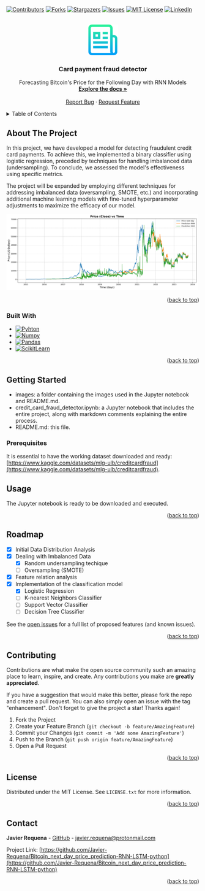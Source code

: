 <a name="readme-top"></a>

<!-- PROJECT SHIELDS -->
<!--
*** I'm using markdown "reference style" links for readability.
*** Reference links are enclosed in brackets [ ] instead of parentheses ( ).
*** See the bottom of this document for the declaration of the reference variables
*** for contributors-url, forks-url, etc. This is an optional, concise syntax you may use.
*** https://www.markdownguide.org/basic-syntax/#reference-style-links
-->
[![Contributors][contributors-shield]][contributors-url]
[![Forks][forks-shield]][forks-url]
[![Stargazers][stars-shield]][stars-url]
[![Issues][issues-shield]][issues-url]
[![MIT License][license-shield]][license-url]
[![LinkedIn][linkedin-shield]][linkedin-url]



<!-- PROJECT LOGO -->
<br />
<div align="center">
  <a href="https://github.com/Javier-Requena/Bitcoin_next_day_price_prediction-RNN-LSTM-python">
    <img src="images/logo.png" alt="Logo" width="80" height="80">
  </a>

<h3 align="center">Card payment fraud detector</h3>

  <p align="center">
    Forecasting Bitcoin's Price for the Following Day with RNN Models
    <br />
    <a href="https://github.com/Javier-Requena/Bitcoin_next_day_price_prediction-RNN-LSTM-python"><strong>Explore the docs »</strong></a>
    <br />
    <br />
    <a href="https://github.com/Javier-Requena/Bitcoin_next_day_price_prediction-RNN-LSTM-python/issues">Report Bug</a>
    ·
    <a href="https://github.com/Javier-Requena/Bitcoin_next_day_price_prediction-RNN-LSTM-python/issues">Request Feature</a>
  </p>
</div>



<!-- TABLE OF CONTENTS -->
<details>
  <summary>Table of Contents</summary>
  <ol>
    <li>
      <a href="#about-the-project">About The Project</a>
      <ul>
        <li><a href="#built-with">Built With</a></li>
      </ul>
    </li>
    <li>
      <a href="#getting-started">Getting Started</a>
      <ul>
        <li><a href="#prerequisites">Prerequisites</a></li>
      </ul>
    </li>
    <li><a href="#usage">Usage</a></li>
    <li><a href="#roadmap">Roadmap</a></li>
    <li><a href="#contributing">Contributing</a></li>
    <li><a href="#license">License</a></li>
    <li><a href="#contact">Contact</a></li>
  </ol>
</details>



<!-- ABOUT THE PROJECT -->
## About The Project

In this project, we have developed a model for detecting fraudulent credit card payments. To achieve this, we implemented a binary classifier using logistic regression, preceded by techniques for handling imbalanced data (undersampling). To conclude, we assessed the model's effectiveness using specific metrics.

The project will be expanded by employing different techniques for addressing imbalanced data (oversampling, SMOTE, etc.) and incorporating additional machine learning models with fine-tuned hyperparameter adjustments to maximize the efficacy of our model.

<img src="images/graph.png" alt="Logo" width="500">

<p align="right">(<a href="#readme-top">back to top</a>)</p>



### Built With

* [![Pyhton][Python]][Python-url]
* [![Numpy][Numpy]][Numpy-url]
* [![Pandas][Pandas]][Pandas-url]
* [![ScikitLearn][Scikit]][Scikit-url]

<p align="right">(<a href="#readme-top">back to top</a>)</p>



<!-- GETTING STARTED -->
## Getting Started

- images: a folder containing the images used in the Jupyter notebook and README.md.
- credit_card_fraud_detector.ipynb: a Jupyter notebook that includes the entire project, along with markdown comments explaining the entire process.
- README.md: this file.

### Prerequisites

It is essential to have the working dataset downloaded and ready: [https://www.kaggle.com/datasets/mlg-ulb/creditcardfraud](https://www.kaggle.com/datasets/mlg-ulb/creditcardfraud).

<!-- USAGE EXAMPLES -->
## Usage

The Jupyter notebook is ready to be downloaded and executed.

<p align="right">(<a href="#readme-top">back to top</a>)</p>



<!-- ROADMAP -->
## Roadmap

- [x] Initial Data Distribution Analysis
- [x] Dealing with Imbalanced Data
    - [x] Random undersampling techique
    - [ ] Oversampling (SMOTE)
- [x] Feature relation analysis
- [x] Implementation of the classification model
    - [x] Logistic Regression
    - [ ] K-nearest Neighbors Classifier
    - [ ] Support Vector Classifier
    - [ ] Decision Tree Classifier

See the [open issues](https://github.com/Javier-Requena/Bitcoin_next_day_price_prediction-RNN-LSTM-python/issues) for a full list of proposed features (and known issues).

<p align="right">(<a href="#readme-top">back to top</a>)</p>



<!-- CONTRIBUTING -->
## Contributing

Contributions are what make the open source community such an amazing place to learn, inspire, and create. Any contributions you make are **greatly appreciated**.

If you have a suggestion that would make this better, please fork the repo and create a pull request. You can also simply open an issue with the tag "enhancement".
Don't forget to give the project a star! Thanks again!

1. Fork the Project
2. Create your Feature Branch (`git checkout -b feature/AmazingFeature`)
3. Commit your Changes (`git commit -m 'Add some AmazingFeature'`)
4. Push to the Branch (`git push origin feature/AmazingFeature`)
5. Open a Pull Request

<p align="right">(<a href="#readme-top">back to top</a>)</p>



<!-- LICENSE -->
## License

Distributed under the MIT License. See `LICENSE.txt` for more information.

<p align="right">(<a href="#readme-top">back to top</a>)</p>



<!-- CONTACT -->
## Contact

**Javier Requena** - [GitHub](https://github.com/Javier-Requena) - javier.requena@protonmail.com

Project Link: [https://github.com/Javier-Requena/Bitcoin_next_day_price_prediction-RNN-LSTM-python](https://github.com/Javier-Requena/Bitcoin_next_day_price_prediction-RNN-LSTM-python)

<p align="right">(<a href="#readme-top">back to top</a>)</p>

<!-- MARKDOWN LINKS & IMAGES -->
<!-- https://www.markdownguide.org/basic-syntax/#reference-style-links -->
[contributors-shield]: https://img.shields.io/github/contributors/Javier-Requena/Bitcoin_next_day_price_prediction-RNN-LSTM-python.svg?style=for-the-badge
[contributors-url]: https://github.com/Javier-Requena/Bitcoin_next_day_price_prediction-RNN-LSTM-python/graphs/contributors
[forks-shield]: https://img.shields.io/github/forks/Javier-Requena/Bitcoin_next_day_price_prediction-RNN-LSTM-python.svg?style=for-the-badge
[forks-url]: https://github.com/Javier-Requena/Bitcoin_next_day_price_prediction-RNN-LSTM-python/forks
[stars-shield]: https://img.shields.io/github/stars/Javier-Requena/Bitcoin_next_day_price_prediction-RNN-LSTM-python.svg?style=for-the-badge
[stars-url]: https://github.com/Javier-Requena/Bitcoin_next_day_price_prediction-RNN-LSTM-python/stargazers
[issues-shield]: https://img.shields.io/github/issues/Javier-Requena/Bitcoin_next_day_price_prediction-RNN-LSTM-python.svg?style=for-the-badge
[issues-url]: https://github.com/Javier-Requena/Bitcoin_next_day_price_prediction-RNN-LSTM-python/issues
[license-shield]: https://img.shields.io/github/license/Javier-Requena/Bitcoin_next_day_price_prediction-RNN-LSTM-python.svg?style=for-the-badge
[license-url]: https://github.com/Javier-Requena/Bitcoin_next_day_price_prediction-RNN-LSTM-python/blob/main/LICENSE
[linkedin-shield]: https://img.shields.io/badge/-LinkedIn-black.svg?style=for-the-badge&logo=linkedin&colorB=555
[linkedin-url]: https://www.linkedin.com/in/javier-requena-gonzalez/
[graph]: images/graph.png
[Python]: https://img.shields.io/badge/Python-blue?style=for-the-badge&logo=python&logoColor=yellow
[Python-url]: https://www.python.org/
[Numpy]: https://img.shields.io/badge/Numpy-8198DF?style=for-the-badge&logo=numpy&logoColor=091A4F
[Numpy-url]: https://numpy.org/
[Pandas]: https://img.shields.io/badge/Pandas-606060?style=for-the-badge&logo=pandas&logoColor=white
[Pandas-url]: https://pandas.pydata.org/
[Scikit]: https://img.shields.io/badge/Scikit_Learn-373737?style=for-the-badge&logo=scikitlearn&logoColor=orange
[Scikit-url]: https://scikit-learn.org/stable/
